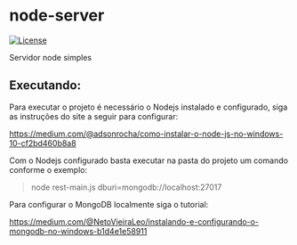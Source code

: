 # node-server

[![License](https://img.shields.io/github/license/caiocampos/node-server.svg)](LICENSE)


Servidor node simples

## Executando:

Para executar o projeto é necessário o Nodejs instalado e configurado, siga as instruções do site a seguir para configurar:

https://medium.com/@adsonrocha/como-instalar-o-node-js-no-windows-10-cf2bd460b8a8

Com o Nodejs configurado basta executar na pasta do projeto um comando conforme o exemplo:

> node rest-main.js dburi=mongodb://localhost:27017

Para configurar o MongoDB localmente siga o tutorial:

https://medium.com/@NetoVieiraLeo/instalando-e-configurando-o-mongodb-no-windows-b1d4e1e58911
